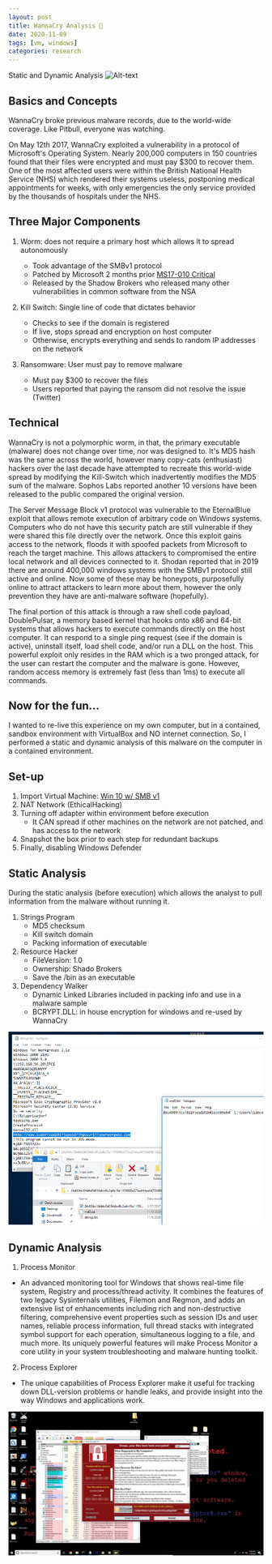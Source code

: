 ```yaml
---
layout: post
title: WannaCry Analysis 🚫
date: 2020-11-09
tags: [vm, windows]
categories: research
---
```

Static and Dynamic Analysis
![Alt-text](https://techcrunch.com/wp-content/uploads/2019/07/wannacry-mid-image.gif)

## Basics and Concepts
WannaCry broke previous malware records, due to the world-wide coverage. Like Pitbull, everyone was watching. 

On May 12th 2017, WannaCry exploited a vulnerability in a protocol of Microsoft's Operating System. Nearly 200,000 computers in 150 countries found that their files were encrypted and must pay $300 to recover them. One of the most affected users were within the British National Health Service (NHS) which rendered their systems useless, postponing medical appointments for weeks, with only emergencies the only service provided by the thousands of hospitals under the NHS.

## Three Major Components
1. Worm: does not require a primary host which allows it to spread autonomously
    - Took advantage of the SMBv1 protocol
    - Patched by Microsoft 2 months prior [MS17-010 Critical](https://docs.microsoft.com/en-us/security-updates/SecurityBulletins/2017/ms17-010)
    - Released by the Shadow Brokers who released many other vulnerabilities in common software from the NSA

2. Kill Switch: Single line of code that dictates behavior
    - Checks to see if the domain is registered
    - If live, stops spread and encryption on host computer
    - Otherwise, encrypts everything and sends to random IP addresses on the network

3. Ransomware: User must pay to remove malware
    - Must pay $300 to recover the files
    - Users reported that paying the ransom did not resolve the issue (Twitter)

## Technical 
WannaCry is not a polymorphic worm, in that, the primary executable (malware) does not change over time, nor was designed to. It's MD5 hash was the same across the world, however many copy-cats (enthusiast) hackers over the last decade have attempted to recreate this world-wide spread by modifying the Kill-Switch which inadvertently modifies the MD5 sum of the malware. Sophos Labs reported another 10 versions have been released to the public compared the original version. 

The Server Message Block v1 protocol was vulnerable to the EternalBlue exploit that allows remote execution of arbitrary code on Windows systems. Computers who do not have this security patch are still vulnerable if they were shared this file directly over the network. Once this exploit gains access to the network, floods it with spoofed packets from Microsoft to reach the target machine. This allows attackers to compromised the entire local network and all devices connected to it. Shodan reported that in 2019 there are around 400,000 windows systems with the SMBv1 protocol still active and online. Now some of these may be honeypots, purposefully online to attract attackers to learn more about them, however the only prevention they have are anti-malware software (hopefully).

The final portion of this attack is through a raw shell code payload, DoublePulsar, a memory based kernel that hooks onto x86 and 64-bit systems that allows hackers to execute commands directly on the host computer. It can respond to a single ping request (see if the domain is active), uninstall itself, load shell code, and/or run a DLL on the host. This powerful exploit only resides in the RAM which is a two pronged attack, for the user can restart the computer and the malware is gone. However, random access memory is extremely fast (less than 1ms) to execute all commands. 

## Now for the fun...
I wanted to re-live this experience on my own computer, but in a contained, sandbox environment with VirtualBox and NO internet connection. So, I performed a static and dynamic analysis of this malware on the computer in a contained environment. 

## Set-up
1. Import Virtual Machine: [Win 10 w/ SMB v1](https://www.dropbox.com/s/dvcib0leancn886/WindowsInfoSec.ova?dl=0)
2. NAT Network (EthicalHacking)
3. Turning off adapter within environment before execution
    - It CAN spread if other machines on the network are not patched, and has access to the network
4. Snapshot the box prior to each step for redundant backups
5. Finally, disabling Windows Defender

## Static Analysis
During the static analysis (before execution) which allows the analyst to pull information from the malware without running it. 
1. Strings Program
    - MD5 checksum
    - Kill switch domain
    - Packing information of executable 
2. Resource Hacker
    - FileVersion: 1.0
    - Ownership: Shado Brokers 
    - Save the /bin as an executable
3. Dependency Walker
    - Dynamic Linked Libraries included in packing info and use in a malware sample
    - BCRYPT.DLL: in house encryption for windows and re-used by WannaCry

![Static Analysis](/assets/img/wannacry/StaticAnalysis.png)

## Dynamic Analysis
1. Process Monitor
- An advanced monitoring tool for Windows that shows real-time file system, Registry and process/thread activity. It combines the features of two legacy Sysinternals utilities, Filemon and Regmon, and adds an extensive list of enhancements including rich and non-destructive filtering, comprehensive event properties such as session IDs and user names, reliable process information, full thread stacks with integrated symbol support for each operation, simultaneous logging to a file, and much more. Its uniquely powerful features will make Process Monitor a core utility in your system troubleshooting and malware hunting toolkit.

2. Process Explorer
- The unique capabilities of Process Explorer make it useful for tracking down DLL-version problems or handle leaks, and provide insight into the way Windows and applications work.

![Final Result](/assets/img/wannacry/DynamicAnalysis_Moment.jpg)